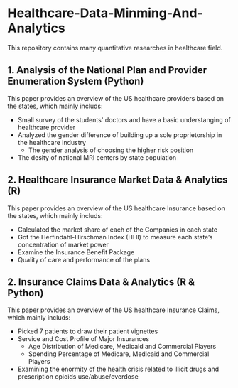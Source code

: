 # Healthcare-Data-Minming-And-Analytics
This repository contains many quantitative researches in healthcare field.

## 1. Analysis of the National Plan and Provider Enumeration System (Python)
This paper provides an overview of the US healthcare providers based on the states, which mainly includs: 
- Small survey of the students' doctors and have a basic understanging of healthcare provider
- Analyzed the gender difference of building up a sole proprietorship in the healthcare industry
  - The gender analysis of choosing the higher risk position
- The desity of national MRI centers by state population

## 2. Healthcare Insurance Market Data & Analytics (R)
This paper provides an overview of the US healthcare Insurance based on the states, which mainly includs: 
- Calculated the market share of each of the Companies in each state
- Got the Herfindahl-Hirschman Index (HHI) to measure each state’s concentration of market power
- Examine the Insurance Benefit Package
- Quality of care and performance of the plans

## 2. Insurance Claims Data & Analytics (R & Python)
This paper provides an overview of the US healthcare Insurance Claims, which mainly includs: 
- Picked 7 patients to draw their patient vignettes 
- Service and Cost Profile of Major Insurances
  - Age Distribution of Medicare, Medicaid and Commercial Players
  - Spending Percentage of Medicare, Medicaid and Commercial Players
- Examining the enormity of the health crisis related to illicit drugs and prescription opioids use/abuse/overdose
